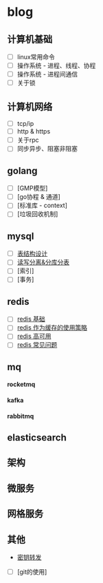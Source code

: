 # blog

## 计算机基础
* [ ] linux常用命令
* [ ] 操作系统 - 进程、线程、协程
* [ ] 操作系统 - 进程间通信
* [ ] 关于锁

## 计算机网络
* [ ] tcp/ip
* [ ] http & https
* [ ] 关于rpc
* [ ] 同步异步、阻塞非阻塞

## golang
* [ ] [GMP模型]
* [ ] [go协程 & 通道]
* [ ] [标准库 - context]
* [ ] [垃圾回收机制]

## mysql
* [ ] [表结构设计](https://github.com/coderzhuang/blog/issues/7)
* [ ] [读写分离&分库分表](https://github.com/coderzhuang/blog/issues/8)
* [ ] [索引]
* [ ] [事务]

## redis
* [ ] [redis 基础](https://github.com/coderzhuang/blog/issues/2)
* [ ] [redis 作为缓存的使用策略](https://github.com/coderzhuang/blog/issues/3)
* [ ] [redis 高可用](https://github.com/coderzhuang/blog/issues/4)
* [ ] [redis 常见问题](https://github.com/coderzhuang/blog/issues/5)

## mq
#### rocketmq
#### kafka
#### rabbitmq

## elasticsearch

## 架构

## 微服务

## 网格服务

## 其他
* [密钥转发](https://github.com/coderzhuang/blog/issues/1)
* [ ] [git的使用]
